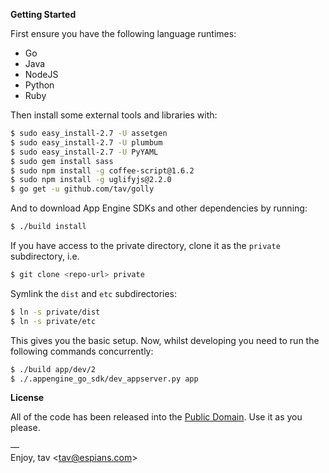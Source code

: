 **Getting Started**

First ensure you have the following language runtimes:

* Go
* Java
* NodeJS
* Python
* Ruby

Then install some external tools and libraries with:

```bash
$ sudo easy_install-2.7 -U assetgen
$ sudo easy_install-2.7 -U plumbum
$ sudo easy_install-2.7 -U PyYAML
$ sudo gem install sass
$ sudo npm install -g coffee-script@1.6.2
$ sudo npm install -g uglifyjs@2.2.0
$ go get -u github.com/tav/golly
```

And to download App Engine SDKs and other dependencies by running:

```bash
$ ./build install
```

If you have access to the private directory, clone it as the `private`
subdirectory, i.e.

```bash
$ git clone <repo-url> private
```

Symlink the `dist` and `etc` subdirectories:

```bash
$ ln -s private/dist
$ ln -s private/etc
```

This gives you the basic setup. Now, whilst developing you need to run the
following commands concurrently:

```bash
$ ./build app/dev/2
$ ./.appengine_go_sdk/dev_appserver.py app
```

**License**

All of the code has been released into the [Public Domain]. Use it as you
please.

—  
Enjoy, tav <<tav@espians.com>>


[Public Domain]: https://raw.github.com/tav/proto-espra/master/UNLICENSE
